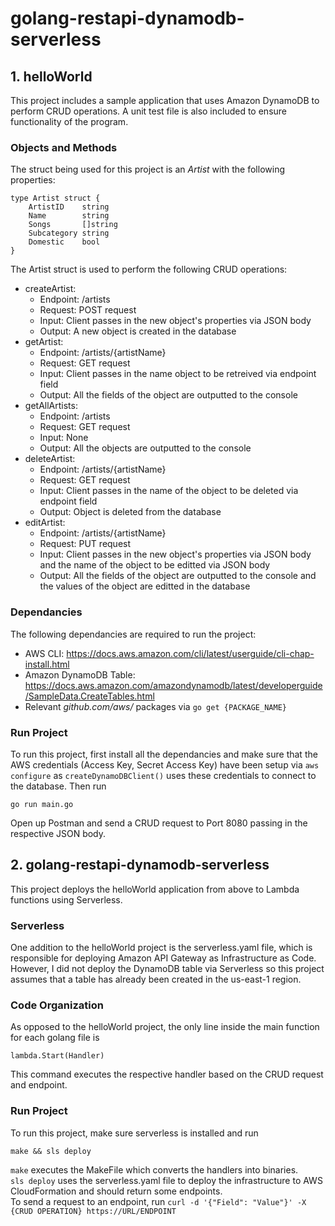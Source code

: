 # golang-restapi-dynamodb-serverless

## 1. helloWorld

This project includes a sample application that uses Amazon DynamoDB to perform CRUD operations. A unit test file is also included to ensure functionality of the program.

### Objects and Methods

The struct being used for this project is an *Artist* with the following properties:

```
type Artist struct {
	ArtistID    string
	Name        string
	Songs       []string
	Subcategory string
	Domestic    bool
}
```

The Artist struct is used to perform the following CRUD operations:

* createArtist: 
  * Endpoint: /artists
  * Request: POST request 
  * Input: Client passes in the new object's properties via JSON body
  * Output: A new object is created in the database
* getArtist:
  * Endpoint: /artists/{artistName}
  * Request: GET request 
  * Input: Client passes in the name object to be retreived via endpoint field
  * Output: All the fields of the object are outputted to the console
* getAllArtists:
  * Endpoint: /artists
  * Request: GET request 
  * Input: None
  * Output: All the objects are outputted to the console
* deleteArtist:
  * Endpoint: /artists/{artistName}
  * Request: GET request 
  * Input: Client passes in the name of the object to be deleted via endpoint field
  * Output: Object is deleted from the database
* editArtist:
  * Endpoint: /artists/{artistName}
  * Request: PUT request 
  * Input: Client passes in the new object's properties via JSON body and the name of the object to be editted via JSON body
  * Output: All the fields of the object are outputted to the console and the values of the object are editted in the database

### Dependancies

The following dependancies are required to run the project:
* AWS CLI: https://docs.aws.amazon.com/cli/latest/userguide/cli-chap-install.html
* Amazon DynamoDB Table: https://docs.aws.amazon.com/amazondynamodb/latest/developerguide/SampleData.CreateTables.html
* Relevant *github.com/aws/* packages via ``` go get {PACKAGE_NAME} ```

### Run Project

To run this project, first install all the dependancies and make sure that the AWS credentials (Access Key, Secret Access Key) have been setup via ``` aws configure ``` as ``` createDynamoDBClient() ``` uses these credentials to connect to the database. Then run 

``` go run main.go ```

Open up Postman and send a CRUD request to Port 8080 passing in the respective JSON body.

## 2. golang-restapi-dynamodb-serverless

This project deploys the helloWorld application from above to Lambda functions using Serverless.

### Serverless

One addition to the helloWorld project is the serverless.yaml file, which is responsible for deploying Amazon API Gateway as Infrastructure as Code. However, I did not deploy the DynamoDB table via Serverless so this project assumes that a table has already been created in the us-east-1 region.

### Code Organization

As opposed to the helloWorld project, the only line inside the main function for each golang file is

``` lambda.Start(Handler) ```

This command executes the respective handler based on the CRUD request and endpoint.

### Run Project

To run this project, make sure serverless is installed and run

``` make && sls deploy ```

``` make ``` executes the MakeFile which converts the handlers into binaries. <br />
``` sls deploy ``` uses the serverless.yaml file to deploy the infrastructure to AWS CloudFormation and should return some endpoints. <br />
To send a request to an endpoint, run
``` curl -d '{"Field": "Value"}' -X {CRUD OPERATION} https://URL/ENDPOINT ```
